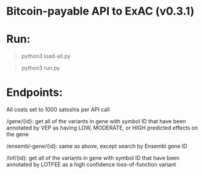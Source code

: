 # Bitcoin-payable API to ExAC (v0.3.1)

# Run:

> python3 load-all.py

> python3 run.py

# Endpoints:
All costs set to 1000 satoshis per API call

/gene/{id}: get all of the variants in gene with symbol ID that have been annotated by VEP as having LOW, MODERATE, or HIGH predicted effects on the gene

/ensembl-gene/{id}: same as above, except search by Ensembl gene ID

/lof/{id}: get all of the variants in gene with symbol ID that have been annotated by LOTFEE as a high confidence loss-of-function variant
